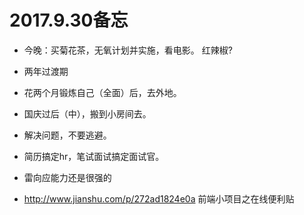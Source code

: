 
# 2017.9.30备忘


* 今晚：买菊花茶，无氧计划并实施，看电影。  红辣椒?

* 两年过渡期






















* 花两个月锻炼自己（全面）后，去外地。
* 国庆过后（中），搬到小房间去。
* 解决问题，不要逃避。
* 简历搞定hr，笔试面试搞定面试官。





* 雷向应能力还是很强的
* http://www.jianshu.com/p/272ad1824e0a  前端小项目之在线便利贴

